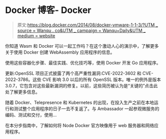 # Docker 博客- Docker

> 原文:[https://blog.docker.com/2014/08/docker-vmware-1-1-3/?UTM _ source = Wanqu . co&UTM _ campaign = Wanqu+Daily&UTM _ medium = website](https://blog.docker.com/2014/08/docker-vmware-1-1-3/?utm_source=wanqu.co&utm_campaign=Wanqu+Daily&utm_medium=website)



你知道 Wasm 和 Docker 可以一起工作吗？在这个激动人心的演示中，了解更多关于使用 Docker 创建 WebAssembly 应用程序的信息。





使用这些容器化步骤、最佳实践、优化技巧等，使用 Docker 开发 Go 应用程序。





更新:OpenSSL 项目正式披露了两个高严重性漏洞:CVE-2022-3602 和 CVE-2022-3786。这些 CVE 影响 3.0 以后的所有 OpenSSL 版本。唯一的例外是版本 3.0.7，它包含对这些最新漏洞的修复。以前，这些简历被认为是“关键的”点击此处了解更多信息。





随着 Docker、Telepresence 和 Kubernetes 的出现，在投入生产之前在本地运行和测试整个应用程序的日子一去不复返了。与 Ambassador 一起参观微服务的编码、测试和交付，使用...





在本分步指南中，了解如何将 Node Docker 官方映像用于 web 服务器和网络应用程序。

